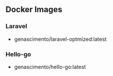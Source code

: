 
## Docker Images

### Laravel
-  genascimento/laravel-optmized:latest


### Hello-go
-  genascimento/hello-go:latest

